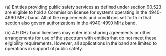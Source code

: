(a) Entities providing public safety services as defined under section 90.523 are eligible to hold a Commission license for systems operating in the 4940-4990 MHz band. All of the requirements and conditions set forth in that section also govern authorizations in the 4940-4990 MHz band.

(b) 4.9 GHz band licensees may enter into sharing agreements or other arrangements for use of the spectrum with entities that do not meet these eligibility requirements. However, all applications in the band are limited to operations in support of public safety.

